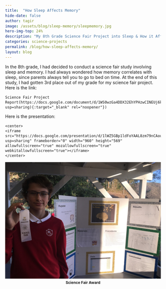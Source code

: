 ```yaml
---
title:  "How Sleep Affects Memory"
hide-date: false
author: tagir
image: /assets/blog/sleep-memory/sleepmemory.jpg
hero-img-top: 24%
description: "My 8th Grade Science Fair Project into Sleep & How it Affects Memory."
categories: science-projects
permalink: /blog/how-sleep-affects-memory/
layout: blog
---
```

In the 8th grade, I had decided to conduct a science fair study involving sleep and memory. I had always wondered how memory correlates with sleep, since parents always tell you to go to bed on time. At the end of this study, I had gotten 3rd place out of my grade for my science fair project. Here is the link:


	Science Fair Project Report(https://docs.google.com/document/d/1WS0wzGa4DDX32EhYPHzwCINEUj6kXRm4Cy9rYRQGr84/edit?usp=sharing){:target="_blank" rel="noopener"})



Here is the presentation:

	<center>
	<iframe src="https://docs.google.com/presentation/d/1lWZ5GBp1ldFoYAAL8zm79nCAou7IVwC3Wnd8M58qbjw/edit?usp=sharing" frameborder="0" width="960" height="569" allowfullscreen="true" mozallowfullscreen="true" webkitallowfullscreen="true"></iframe>
	</center>

<p align="center">
	<img src="/assets/blog/sleep-memory/science-fair-award.jpg" alt="Science Fair Award" class="img-responsive">
	<strong><span style="font-size: 12px;">Science Fair Award</span></strong>
</p>
